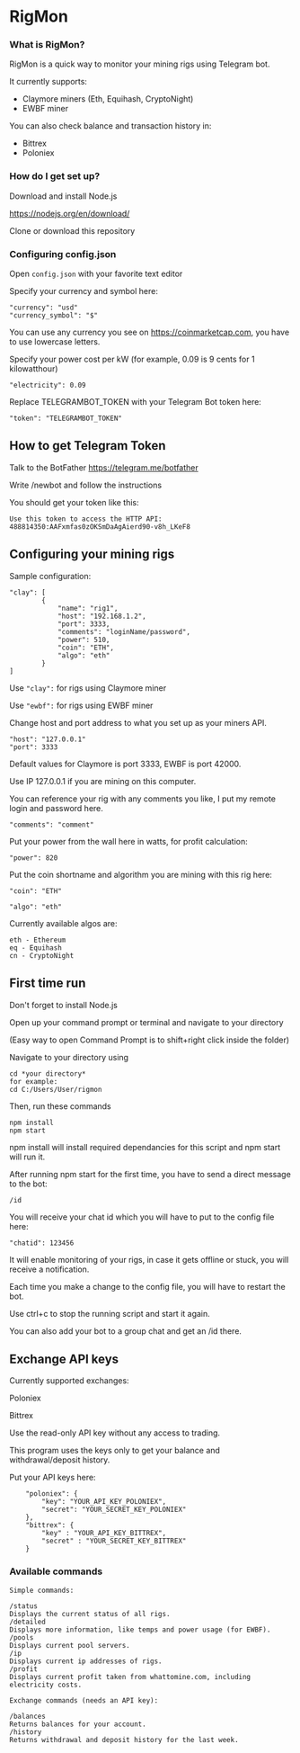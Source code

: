 # RigMon #


### What is RigMon? ###

RigMon is a quick way to monitor your mining rigs using Telegram bot.

It currently supports:
* Claymore miners (Eth, Equihash, CryptoNight)
* EWBF miner

You can also check balance and transaction history in:
* Bittrex
* Poloniex

### How do I get set up? ###

Download and install Node.js

https://nodejs.org/en/download/

Clone or download this repository

### Configuring config.json ###

Open `config.json` with your favorite text editor

Specify your currency and symbol here:

```
"currency": "usd"
"currency_symbol": "$"
```

You can use any currency you see on https://coinmarketcap.com, you have to use lowercase letters.

Specify your power cost per kW (for example, 0.09 is 9 cents for 1 kilowatthour)

`"electricity": 0.09`

Replace TELEGRAMBOT_TOKEN with your Telegram Bot token here:

`"token": "TELEGRAMBOT_TOKEN"`

## How to get Telegram Token

Talk to the BotFather https://telegram.me/botfather

Write /newbot and follow the instructions

You should get your token like this:
```
Use this token to access the HTTP API:
488814350:AAFxmfas0zOKSmDaAgAierd90-v8h_LKeF8
```
## Configuring your mining rigs

Sample configuration:

```
"clay": [
        {
            "name": "rig1",
            "host": "192.168.1.2",
            "port": 3333,
            "comments": "loginName/password",
            "power": 510,
            "coin": "ETH",
            "algo": "eth"
        }
]
```

Use `"clay":` for rigs using Claymore miner

Use `"ewbf":` for rigs using EWBF miner

Change host and port address to what you set up as your miners API.
```
"host": "127.0.0.1"
"port": 3333
```
Default values for Claymore is port 3333, EWBF is port 42000.

Use IP 127.0.0.1 if you are mining on this computer.

You can reference your rig with any comments you like, I put my remote login and password here.

`"comments": "comment"`

Put your power from the wall here in watts, for profit calculation:

`"power": 820`

Put the coin shortname and algorithm you are mining with this rig here:

`"coin": "ETH"`

`"algo": "eth"`

Currently available algos are: 

```
eth - Ethereum
eq - Equihash
cn - CryptoNight
```

## First time run

Don't forget to install Node.js

Open up your command prompt or terminal and navigate to your directory

(Easy way to open Command Prompt is to shift+right click inside the folder)

Navigate to your directory using 

```
cd *your directory*
for example:
cd C:/Users/User/rigmon
```

Then, run these commands

```
npm install
npm start
```

npm install will install required dependancies for this script and npm start will run it.

After running npm start for the first time, you have to send a direct message to the bot:

`/id`

You will receive your chat id which you will have to put to the config file here:

`"chatid": 123456`

It will enable monitoring of your rigs, in case it gets offline or stuck, you will receive a notification.

Each time you make a change to the config file, you will have to restart the bot.

Use ctrl+c to stop the running script and start it again.

You can also add your bot to a group chat and get an /id there.

## Exchange API keys

Currently supported exchanges:

Poloniex

Bittrex

Use the read-only API key without any access to trading.

This program uses the keys only to get your balance and withdrawal/deposit history.

Put your API keys here:

```
    "poloniex": {
        "key": "YOUR_API_KEY_POLONIEX",
        "secret": "YOUR_SECRET_KEY_POLONIEX"
    },
    "bittrex": {
        "key" : "YOUR_API_KEY_BITTREX",
        "secret" : "YOUR_SECRET_KEY_BITTREX"
    }
```

### Available commands ###

```
Simple commands:

/status
Displays the current status of all rigs.
/detailed
Displays more information, like temps and power usage (for EWBF).
/pools
Displays current pool servers.
/ip
Displays current ip addresses of rigs.
/profit
Displays current profit taken from whattomine.com, including electricity costs.

Exchange commands (needs an API key):

/balances
Returns balances for your account.
/history
Returns withdrawal and deposit history for the last week.
```